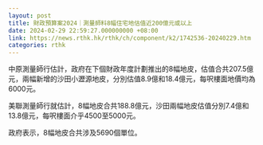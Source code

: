 ```yaml
---
layout: post
title: 財政預算案2024｜測量師料8幅住宅地估值近200億元或以上
date: 2024-02-29 22:59:27.000000000 +08:00
link: https://news.rthk.hk/rthk/ch/component/k2/1742536-20240229.htm
categories: rthk
---
```


中原測量師行估計，政府在下個財政年度計劃推出的8幅地皮，估值合共207.5億元，兩幅新增的沙田小瀝源地皮，分別估值8.9億和18.4億元，每呎樓面地價均為6000元。

美聯測量師行就估計，8幅地皮合共188.8億元，沙田兩幅地皮估值分別7.4億和13.8億元，每呎樓面介乎4500至5000元。

政府表示，8幅地皮合共涉及5690個單位。
